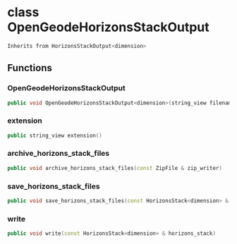 # class OpenGeodeHorizonsStackOutput


```cpp
Inherits from HorizonsStackOutput<dimension>
```



## Functions

### OpenGeodeHorizonsStackOutput

```cpp
public void OpenGeodeHorizonsStackOutput<dimension>(string_view filename)
```


### extension

```cpp
public string_view extension()
```


### archive_horizons_stack_files

```cpp
public void archive_horizons_stack_files(const ZipFile & zip_writer)
```


### save_horizons_stack_files

```cpp
public void save_horizons_stack_files(const HorizonsStack<dimension> & horizons_stack, string_view directory)
```


### write

```cpp
public void write(const HorizonsStack<dimension> & horizons_stack)
```




